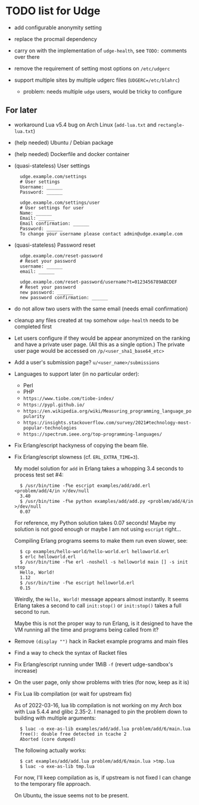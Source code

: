 TODO list for Udge
==================

* add configurable anonymity setting

* replace the procmail dependency

* carry on with the implementation of `udge-health`,
  see `TODO:` comments over there

* remove the requirement of setting most options on `/etc/udgerc`

* support multiple sites by multiple udgerc files (`UDGERC=/etc/blahrc`)
	- problem: needs multiple `udge` users, would be tricky to configure


For later
---------

* workaround Lua v5.4 bug on Arch Linux (`add-lua.txt` and `rectangle-lua.txt`)

* (help needed) Ubuntu / Debian package

* (help needed) Dockerfile and docker container

* (quasi-stateless) User settings

		udge.example.com/settings
		# User settings
		Username: ______
		Password: ______

		udge.example.com/settings/user
		# User settings for user
		Name: ______
		Email: ______
		Email confirmation: ______
		Password: ______
		To change your username please contact admin@udge.example.com

* (quasi-stateless) Password reset

		udge.example.com/reset-password
		# Reset your password
		username: ______
		email: ______

		udge.example.com/reset-password/username?t=0123456789ABCDEF
		# Reset your password
		new password: ______
		new password confirmation: ______

* do not allow two users with the same email (needs email confirmation)

* cleanup any files created at `tmp` somehow
  `udge-health` needs to be completed first

* Let users configure if they would be appear anonymized on the ranking and
  have a private user page.  (All this as a single option.)
  The private user page would be accessed on `/p/<user_sha1_base64_etc>`

* Add a user's submission page?  `u/<user_name>/submissions`

* Languages to support later (in no particular order):

	- Perl
	- PHP
	- `https://www.tiobe.com/tiobe-index/`
	- `https://pypl.github.io/`
	- `https://en.wikipedia.org/wiki/Measuring_programming_language_popularity`
	- `https://insights.stackoverflow.com/survey/2021#technology-most-popular-technologies`
	- `https://spectrum.ieee.org/top-programming-languages/`

* Fix Erlang/escript hackyness of copying the beam file.

* Fix Erlang/escript slowness (cf. `ERL_EXTRA_TIME=3`).

	My model solution for `add` in Erlang takes a whopping 3.4 seconds to
	process test set #4:

		$ /usr/bin/time -f%e escript examples/add/add.erl <problem/add/4/in >/dev/null
		3.40
		$ /usr/bin/time -f%e python examples/add/add.py <problem/add/4/in >/dev/null
		0.07

	For reference, my Python solution takes 0.07 seconds!
	Maybe my solution is not good enough or maybe I am not using `escript` right...

	Compiling Erlang programs seems to make them run even slower, see:

		$ cp examples/hello-world/hello-world.erl helloworld.erl
		$ erlc helloworld.erl
		$ /usr/bin/time -f%e erl -noshell -s helloworld main [] -s init stop
		Hello, World!
		1.12
		$ /usr/bin/time -f%e escript helloworld.erl
		0.15

	Weirdly, the `Hello, World!` message appears almost instantly.
	It seems Erlang takes a second to call `init:stop()` or
	`init:stop()` takes a full second to run.

	Maybe this is not the proper way to run Erlang,
	is it designed to have the VM running all the time
	and programs being called from it?

* Remove `(display "")` hack in Racket example programs and main files

* Find a way to check the syntax of Racket files

* Fix Erlang/escript running under 1MiB `-f` (revert udge-sandbox's increase)

* On the user page, only show problems with tries (for now, keep as it is)

* Fix Lua lib compilation (or wait for upstream fix)

	As of 2022-03-16, lua lib compilation is not working on my Arch box with Lua
	5.4.4 and glibc 2.35-2.  I managed to pin the problem down to building with
	multiple arguments:

		$ luac -o exe-as-lib examples/add/add.lua problem/add/6/main.lua
		free(): double free detected in tcache 2
		Aborted (core dumped)

	The following actually works:

		$ cat examples/add/add.lua problem/add/6/main.lua >tmp.lua
		$ luac -o exe-as-lib tmp.lua

	For now, I'll keep compilation as is, if upstream is not fixed I can change
	to the temporary file approach.

	On Ubuntu, the issue seems not to be present.
